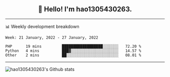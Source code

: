 <h2 align="center">👋 Hello! I'm hao1305430263.</h2>


---- 
📊 Weekly development breakdown

<!--START_SECTION:waka-->
```text
Week: 21 January, 2022 - 27 January, 2022

PHP      19 mins         ██████████████████░░░░░░░   72.20 % 
Python   4 mins          ███▓░░░░░░░░░░░░░░░░░░░░░   14.57 % 
Other    2 mins          ██░░░░░░░░░░░░░░░░░░░░░░░   08.01 % 
```
<!--END_SECTION:waka-->
----
![hao1305430263's Github stats](https://github-readme-stats.vercel.app/api?username=hao1305430263&show_icons=true)


<!--
**hao1305430263/hao1305430263** is a ✨ _special_ ✨ repository because its `README.md` (this file) appears on your GitHub profile.

Here are some ideas to get you started:

- 🔭 I’m currently working on ...
- 🌱 I’m currently learning ...
- 👯 I’m looking to collaborate on ...
- 🤔 I’m looking for help with ...
- 💬 Ask me about ...
- 📫 How to reach me: ...
- 😄 Pronouns: ...
- ⚡ Fun fact: ...
-->
